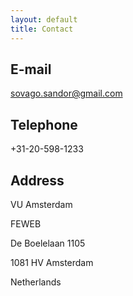 ```yaml
---
layout: default
title: Contact
---
```


## E-mail
sovago.sandor@gmail.com

## Telephone
+31-20-598-1233

## Address
VU Amsterdam

FEWEB

De Boelelaan 1105

1081 HV Amsterdam

Netherlands
